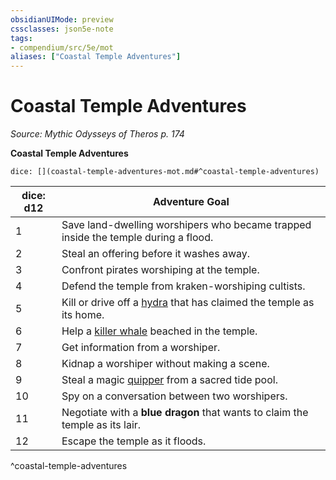 ```yaml
---
obsidianUIMode: preview
cssclasses: json5e-note
tags:
- compendium/src/5e/mot
aliases: ["Coastal Temple Adventures"]
---
```

# Coastal Temple Adventures
*Source: Mythic Odysseys of Theros p. 174* 

**Coastal Temple Adventures**

`dice: [](coastal-temple-adventures-mot.md#^coastal-temple-adventures)`

| dice: d12 | Adventure Goal |
|-----------|----------------|
| 1 | Save land-dwelling worshipers who became trapped inside the temple during a flood. |
| 2 | Steal an offering before it washes away. |
| 3 | Confront pirates worshiping at the temple. |
| 4 | Defend the temple from kraken-worshiping cultists. |
| 5 | Kill or drive off a [hydra](Mechanics/bestiary/monstrosity/hydra.md) that has claimed the temple as its home. |
| 6 | Help a [killer whale](Mechanics/bestiary/beast/killer-whale.md) beached in the temple. |
| 7 | Get information from a worshiper. |
| 8 | Kidnap a worshiper without making a scene. |
| 9 | Steal a magic [quipper](Mechanics/bestiary/beast/quipper.md) from a sacred tide pool. |
| 10 | Spy on a conversation between two worshipers. |
| 11 | Negotiate with a **blue dragon** that wants to claim the temple as its lair. |
| 12 | Escape the temple as it floods. |
^coastal-temple-adventures